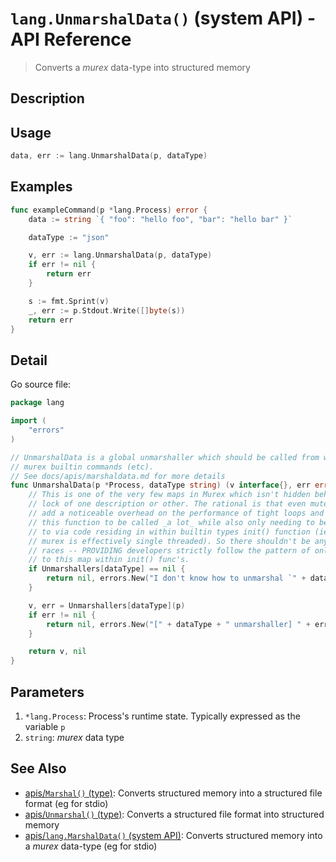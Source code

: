# `lang.UnmarshalData()` (system API) - API Reference

> Converts a _murex_ data-type into structured memory

## Description



## Usage

```go
data, err := lang.UnmarshalData(p, dataType)
```

## Examples

```go
func exampleCommand(p *lang.Process) error {
    data := string `{ "foo": "hello foo", "bar": "hello bar" }`

    dataType := "json"

    v, err := lang.UnmarshalData(p, dataType)
    if err != nil {
        return err
    }

    s := fmt.Sprint(v)
    _, err := p.Stdout.Write([]byte(s))
    return err
}
```

## Detail

Go source file:

```go
package lang

import (
	"errors"
)

// UnmarshalData is a global unmarshaller which should be called from within
// murex builtin commands (etc).
// See docs/apis/marshaldata.md for more details
func UnmarshalData(p *Process, dataType string) (v interface{}, err error) {
	// This is one of the very few maps in Murex which isn't hidden behind a sync
	// lock of one description or other. The rational is that even mutexes can
	// add a noticeable overhead on the performance of tight loops and I expect
	// this function to be called _a lot_ while also only needing to be written
	// to via code residing in within builtin types init() function (ie while
	// murex is effectively single threaded). So there shouldn't be any data-
	// races -- PROVIDING developers strictly follow the pattern of only writing
	// to this map within init() func's.
	if Unmarshallers[dataType] == nil {
		return nil, errors.New("I don't know how to unmarshal `" + dataType + "`")
	}

	v, err = Unmarshallers[dataType](p)
	if err != nil {
		return nil, errors.New("[" + dataType + " unmarshaller] " + err.Error())
	}

	return v, nil
}
```

## Parameters

1. `*lang.Process`: Process's runtime state. Typically expressed as the variable `p` 
2. `string`: _murex_ data type

## See Also

* [apis/`Marshal()` (type)](../apis/Marshal.md):
  Converts structured memory into a structured file format (eg for stdio)
* [apis/`Unmarshal()` (type)](../apis/Unmarshal.md):
  Converts a structured file format into structured memory
* [apis/`lang.MarshalData()` (system API)](../apis/lang.MarshalData.md):
  Converts structured memory into a _murex_ data-type (eg for stdio)